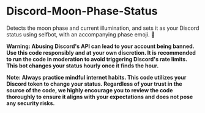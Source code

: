# Discord-Moon-Phase-Status
Detects the moon phase and current illumination, and sets it as your Discord status using selfbot, with an accompanying phase emoji. 🌝

**Warning: Abusing Discord's API can lead to your account being banned. Use this code responsibly and at your own discretion. It is recommended to run the code in moderation to avoid triggering Discord's rate limits. This bot changes your status hourly once it finds the hour.**

**Note: Always practice mindful internet habits. This code utilizes your Discord token to change your status. Regardless of your trust in the source of the code, we highly encourage you to review the code thoroughly to ensure it aligns with your expectations and does not pose any security risks.**
